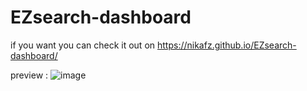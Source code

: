# EZsearch-dashboard

if you want you can check it out on https://nikafz.github.io/EZsearch-dashboard/

preview :
![image](https://github.com/NikAfz/EZsearch-dashboard/assets/135828282/409fe201-d239-4a42-834e-7c7a988e5143)
